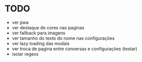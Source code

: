 # TODO

- ver pwa
- ver destaque de cores nas paginas
- ver fallback para imagens
- ver tamanho do texto do nome nas configurações
- ver lazy loading das modais
- ver troca de pagina entre conversas e configurações (testar)
- isolar regexs
